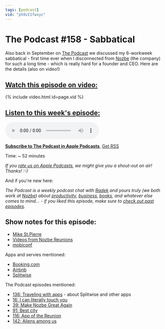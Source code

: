 ```yaml
---
tags: [podcast]
vid: "pVdvIIfwxyc"
---
```


# The Podcast #158 - Sabbatical

Also back in September on [The Podcast][p] we discussed my 6-workweek sabbatical - first time ever when I disconnected from [Nozbe][n] (the company) for such a long time - which is really hard for a founder and CEO. Here are the details (also on video!)

## [Watch this episode on video:](https://www.youtube.com/watch?v=pVdvIIfwxyc)

{% include video.html id=page.vid %}

<!--More-->

## [Listen to this week's episode:][e]

<audio controls>
<source src="https://files.nozbe.com/podcast/158.mp3" type="audio/mpeg">
</audio>

**[Subscribe to The Podcast in Apple Podcasts][i]**, [Get RSS][rss]

Time: ~ 52 minutes

*If you [rate us on Apple Podcasts][i], we might give you a shout-out on air! Thanks! :-)*

And if you're new here:

*The Podcast is a weekly podcast chat with [Radek][r] and yours truly (we both work at [Nozbe][n]) about [productivity](/tag/productivity), [business](/tag/business), [books](/tag/books), and whatever else comes to mind… - if you liked this episode, make sure to [check out past episodes](/tag/podcast).*

## Show notes for this episode:

  * [Mike St.Pierre](http://www.mikestpierre.com/)
  * [Videos from Nozbe Reunions](https://www.youtube.com/watch?v=lkIkqD1frIA&list=PL4VGcOPPsP4Oo4U07VkEJ4oZ8TzZqO5Sy)
  * [mobiconf](https://2018.mobiconf.org/)

Apps and servies mentioned:

  * [Booking.com](https://www.booking.com/)
  * [Airbnb](https://www.airbnb.com/)
  * [Splitwise](https://www.splitwise.com/)

The Podcast episodes mentioned:

  * [136: Traveling with apps](https://thepodcast.fm/episodes/136) \- about Splitwise and other apps
  * [16: I can literally touch you](https://thepodcast.fm/episodes/16)
  * [39: Make Nozbe Great Again](https://thepodcast.fm/episodes/39)
  * [91: Best city](https://thepodcast.fm/91)
  * [116: App of the Reunion](https://thepodcast.fm/116)
  * [142: Aliens among us](https://thepodcast.fm/142)



[y]: https://michael.gratis/thepodcastyt
[rss]: http://thepodcast.fm/episodes?format=RSS
[e]: http://thepodcast.fm/episodes/158

[p]: https://michael.gratis/thepodcastfm
[n]: https://michael.gratis/nozbe
[r]: https://michael.gratis/radex
[i]: https://michael.gratis/thepodcast
[o]: https://michael.gratis/ipadonly

